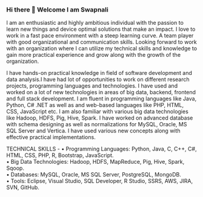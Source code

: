 ### Hi there 👋 Welcome I am Swapnali

I am an enthusiastic and highly ambitious individual with the passion to learn new things and device optimal solutions that make an impact. I love to work in a fast pace environment with a steep learning curve. A team player with good organizational and communication skills.
Looking forward to work with an organization where I can utilize my technical skills and knowledge to gain more practical experience and grow along with the growth of the organization.

I have hands-on practical knowledge in field of software development and data analysis.I have had lot of opportunities to work on different research projects, programming languages and technologies. I have used and worked on a lot of new technologies in areas of big data, backend, frontend and full stack development. I am fluent in programming languages like Java, Python, C# .NET as well as and web-based languages like PHP, HTML, CSS, JavaScript etc. I am also familiar with various big data technologies like Hadoop, HDFS, Pig, Hive, Spark. I have worked on advanced database with schema designing as well as normalizations for MySQL, Oracle, MS SQL Server and Vertica. I have used various new concepts along with effective practical implementations.

TECHNICAL SKILLS -
• Programming Languages: Python, Java, C, C++, C#, HTML, CSS, PHP, R, Bootstrap, JavaScript.<br>
• Big Data Technologies: Hadoop, HDFS, MapReduce, Pig, Hive, Spark, Sqoop.<br>
• Databases: MySQL, Oracle, MS SQL Server, PostgreSQL, MongoDB.<br>
• Tools: Eclipse, Visual Studio, SQL Developer, R Studio, SSRS, AWS, JIRA, SVN, GitHub.<br>

<!--
**swapnali12345/swapnali12345** is a ✨ _special_ ✨ repository because its `README.md` (this file) appears on your GitHub profile.

Here are some ideas to get you started:

- 🔭 I’m currently working on ...
- 🌱 I’m currently learning ...
- 👯 I’m looking to collaborate on ...
- 🤔 I’m looking for help with ...
- 💬 Ask me about ...
- 📫 How to reach me: ...
- 😄 Pronouns: ...
- ⚡ Fun fact: ...
-->
